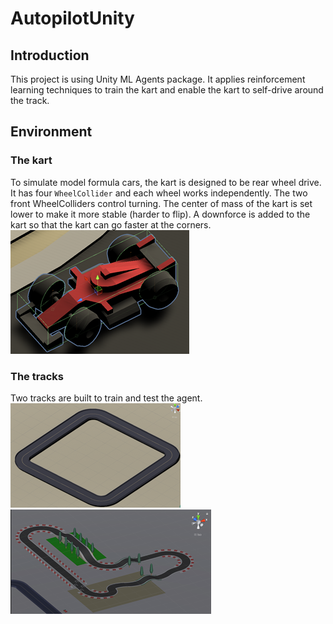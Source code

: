 # AutopilotUnity
## Introduction
This project is using Unity ML Agents package. It applies reinforcement learning techniques to train the kart and enable the kart to self-drive around the track.

## Environment
### The kart
To simulate model formula cars, the kart is designed to be rear wheel drive. It has four `WheelCollider` and each wheel works independently. The two front WheelColliders control turning. The center of mass of the kart is set lower to make it more stable (harder to flip). A downforce is added to the kart so that the kart can go faster at the corners.
![kart](https://github.com/RaytorHu/AutopilotUnity/blob/master/images/kart.png)

### The tracks
Two tracks are built to train and test the agent.
![track1](https://github.com/RaytorHu/AutopilotUnity/blob/master/images/track1.png)
![track2](https://github.com/RaytorHu/AutopilotUnity/blob/master/images/track2.png)

